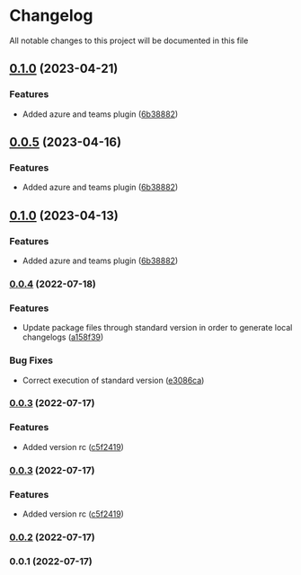 # Changelog

All notable changes to this project will be documented in this file

## [0.1.0](https://dev.azure.com/aegon-nl/yarn-plugins/branchCompare?baseVersion=GTv0.0.4&targetVersion=GTv0.1.0&_a=files) (2023-04-21)


### Features

* Added azure and teams plugin ([6b38882](https://dev.azure.com/aegon-nl/yarn-plugins/commit/6b38882c99cd3e0da730b8168d414ba26bd77c2a))

## [0.0.5](https://dev.azure.com/aegon-nl/yarn-plugins/branchCompare?baseVersion=GTv0.0.4&targetVersion=GTv0.0.5&_a=files) (2023-04-16)


### Features

* Added azure and teams plugin ([6b38882](https://dev.azure.com/aegon-nl/yarn-plugins/commit/6b38882c99cd3e0da730b8168d414ba26bd77c2a))

## [0.1.0](https://dev.azure.com/aegon-nl/yarn-plugins/branchCompare?baseVersion=GTv0.0.4&targetVersion=GTv0.1.0&_a=files) (2023-04-13)


### Features

* Added azure and teams plugin ([6b38882](https://dev.azure.com/aegon-nl/yarn-plugins/commit/6b38882c99cd3e0da730b8168d414ba26bd77c2a))

### [0.0.4](https://github.com/joostvdwsd/yarn-plugins/compare/v0.0.3...v0.0.4) (2022-07-18)


### Features

* Update package files through standard version in order to generate local changelogs ([a158f39](https://github.com/joostvdwsd/yarn-plugins/commit/a158f3968d75c3229a2c5a93482d90e6cb42e0b3))


### Bug Fixes

* Correct execution of standard version ([e3086ca](https://github.com/joostvdwsd/yarn-plugins/commit/e3086cae41e13e8b6fdcd73d090a607d95f415ee))

### [0.0.3](https://github.com/joostvdwsd/yarn-plugins/compare/v0.0.3-tagging-split.1...v0.0.3) (2022-07-17)


### Features

* Added version rc ([c5f2419](https://github.com/joostvdwsd/yarn-plugins/commit/c5f241906baccd4f92117124fd83d98aca63d424))

### [0.0.3](https://github.com/joostvdwsd/yarn-plugins/compare/v0.0.3-tagging-split.1...v0.0.3) (2022-07-17)


### Features

* Added version rc ([c5f2419](https://github.com/joostvdwsd/yarn-plugins/commit/c5f241906baccd4f92117124fd83d98aca63d424))

### [0.0.2](https://github.com/joostvdwsd/yarn-plugins/compare/v0.0.1...v0.0.2) (2022-07-17)

### 0.0.1 (2022-07-17)
